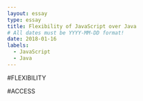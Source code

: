 ```yaml
---
layout: essay
type: essay
title: Flexibility of JavaScript over Java
# All dates must be YYYY-MM-DD format!
date: 2018-01-16
labels:
  - JavaScript
  - Java
---
```


#FLEXIBILITY

#ACCESS
